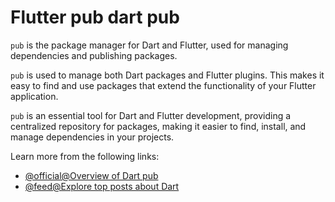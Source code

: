 # Flutter pub dart pub

`pub` is the package manager for Dart and Flutter, used for managing dependencies and publishing packages.

`pub` is used to manage both Dart packages and Flutter plugins. This makes it easy to find and use packages that extend the functionality of your Flutter application.

`pub` is an essential tool for Dart and Flutter development, providing a centralized repository for packages, making it easier to find, install, and manage dependencies in your projects.

Learn more from the following links:

- [@official@Overview of Dart pub](https://dart.dev/tools/pub/cmd)
- [@feed@Explore top posts about Dart](https://app.daily.dev/tags/dart?ref=roadmapsh)
